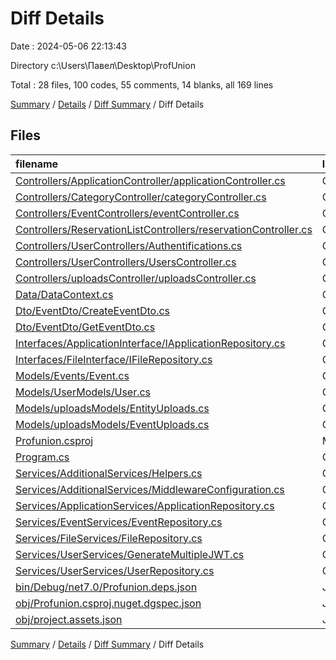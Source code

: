 # Diff Details

Date : 2024-05-06 22:13:43

Directory c:\\Users\\Павел\\Desktop\\ProfUnion

Total : 28 files,  100 codes, 55 comments, 14 blanks, all 169 lines

[Summary](results.md) / [Details](details.md) / [Diff Summary](diff.md) / Diff Details

## Files
| filename | language | code | comment | blank | total |
| :--- | :--- | ---: | ---: | ---: | ---: |
| [Controllers/ApplicationController/applicationController.cs](/Controllers/ApplicationController/applicationController.cs) | C# | 12 | 6 | -2 | 16 |
| [Controllers/CategoryController/categoryController.cs](/Controllers/CategoryController/categoryController.cs) | C# | 2 | 0 | 0 | 2 |
| [Controllers/EventControllers/eventController.cs](/Controllers/EventControllers/eventController.cs) | C# | 10 | -1 | 2 | 11 |
| [Controllers/ReservationListControllers/reservationController.cs](/Controllers/ReservationListControllers/reservationController.cs) | C# | 7 | 0 | 1 | 8 |
| [Controllers/UserControllers/Authentifications.cs](/Controllers/UserControllers/Authentifications.cs) | C# | -4 | 4 | 0 | 0 |
| [Controllers/UserControllers/UsersController.cs](/Controllers/UserControllers/UsersController.cs) | C# | -2 | 0 | -3 | -5 |
| [Controllers/uploadsController/uploadsController.cs](/Controllers/uploadsController/uploadsController.cs) | C# | -8 | 10 | -2 | 0 |
| [Data/DataContext.cs](/Data/DataContext.cs) | C# | 7 | 0 | 2 | 9 |
| [Dto/EventDto/CreateEventDto.cs](/Dto/EventDto/CreateEventDto.cs) | C# | -3 | 1 | 0 | -2 |
| [Dto/EventDto/GetEventDto.cs](/Dto/EventDto/GetEventDto.cs) | C# | -2 | 2 | 1 | 1 |
| [Interfaces/ApplicationInterface/IApplicationRepository.cs](/Interfaces/ApplicationInterface/IApplicationRepository.cs) | C# | 2 | 0 | 0 | 2 |
| [Interfaces/FileInterface/IFileRepository.cs](/Interfaces/FileInterface/IFileRepository.cs) | C# | 0 | 0 | 1 | 1 |
| [Models/Events/Event.cs](/Models/Events/Event.cs) | C# | 4 | 1 | 0 | 5 |
| [Models/UserModels/User.cs](/Models/UserModels/User.cs) | C# | -2 | 2 | 0 | 0 |
| [Models/uploadsModels/EntityUploads.cs](/Models/uploadsModels/EntityUploads.cs) | C# | -14 | 18 | -4 | 0 |
| [Models/uploadsModels/EventUploads.cs](/Models/uploadsModels/EventUploads.cs) | C# | 12 | 0 | 3 | 15 |
| [Profunion.csproj](/Profunion.csproj) | MSBuild | 2 | 0 | 1 | 3 |
| [Program.cs](/Program.cs) | C# | -6 | 0 | 2 | -4 |
| [Services/AdditionalServices/Helpers.cs](/Services/AdditionalServices/Helpers.cs) | C# | 34 | 0 | 8 | 42 |
| [Services/AdditionalServices/MiddlewareConfiguration.cs](/Services/AdditionalServices/MiddlewareConfiguration.cs) | C# | 2 | 0 | 1 | 3 |
| [Services/ApplicationServices/ApplicationRepository.cs](/Services/ApplicationServices/ApplicationRepository.cs) | C# | 39 | 6 | 4 | 49 |
| [Services/EventServices/EventRepository.cs](/Services/EventServices/EventRepository.cs) | C# | -6 | 6 | 0 | 0 |
| [Services/FileServices/FileRepository.cs](/Services/FileServices/FileRepository.cs) | C# | 4 | 0 | -2 | 2 |
| [Services/UserServices/GenerateMultipleJWT.cs](/Services/UserServices/GenerateMultipleJWT.cs) | C# | -11 | 0 | 0 | -11 |
| [Services/UserServices/UserRepository.cs](/Services/UserServices/UserRepository.cs) | C# | -1 | 0 | 1 | 0 |
| [bin/Debug/net7.0/Profunion.deps.json](/bin/Debug/net7.0/Profunion.deps.json) | JSON | 2 | 0 | 0 | 2 |
| [obj/Profunion.csproj.nuget.dgspec.json](/obj/Profunion.csproj.nuget.dgspec.json) | JSON | 8 | 0 | 0 | 8 |
| [obj/project.assets.json](/obj/project.assets.json) | JSON | 12 | 0 | 0 | 12 |

[Summary](results.md) / [Details](details.md) / [Diff Summary](diff.md) / Diff Details